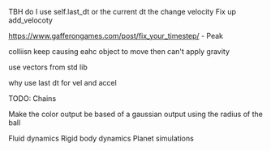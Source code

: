 TBH do I use self.last_dt or the current dt the change velocity
Fix up add_velocoty

https://www.gafferongames.com/post/fix_your_timestep/ - Peak


colliisn keep causing eahc object to move then can't apply gravity

use vectors from std lib


why use last dt for vel and accel


TODO:
Chains

Make the color output be based of a gaussian output using the radius of the ball

Fluid dynamics
Rigid body dynamics
Planet simulations